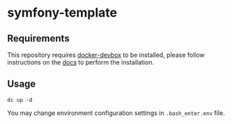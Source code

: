# symfony-template

## Requirements

This repository requires [docker-devbox](https://github.com/gfi-centre-ouest/docker-devbox) to be installed, please
follow instructions on the [docs](https://github.com/gfi-centre-ouest/docker-devbox) to perform the installation.

## Usage

```
dc up -d
```

You may change environment configuration settings in `.bash_enter.env` file.
